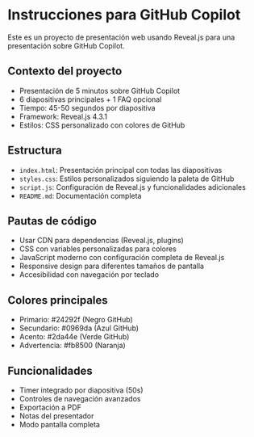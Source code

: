 <!-- Use this file to provide workspace-specific custom instructions to Copilot. For more details, visit https://code.visualstudio.com/docs/copilot/copilot-customization#_use-a-githubcopilotinstructionsmd-file -->

# Instrucciones para GitHub Copilot

Este es un proyecto de presentación web usando Reveal.js para una presentación sobre GitHub Copilot.

## Contexto del proyecto
- Presentación de 5 minutos sobre GitHub Copilot
- 6 diapositivas principales + 1 FAQ opcional
- Tiempo: 45-50 segundos por diapositiva
- Framework: Reveal.js 4.3.1
- Estilos: CSS personalizado con colores de GitHub

## Estructura
- `index.html`: Presentación principal con todas las diapositivas
- `styles.css`: Estilos personalizados siguiendo la paleta de GitHub
- `script.js`: Configuración de Reveal.js y funcionalidades adicionales
- `README.md`: Documentación completa

## Pautas de código
- Usar CDN para dependencias (Reveal.js, plugins)
- CSS con variables personalizadas para colores
- JavaScript moderno con configuración completa de Reveal.js
- Responsive design para diferentes tamaños de pantalla
- Accesibilidad con navegación por teclado

## Colores principales
- Primario: #24292f (Negro GitHub)
- Secundario: #0969da (Azul GitHub) 
- Acento: #2da44e (Verde GitHub)
- Advertencia: #fb8500 (Naranja)

## Funcionalidades
- Timer integrado por diapositiva (50s)
- Controles de navegación avanzados
- Exportación a PDF
- Notas del presentador
- Modo pantalla completa
